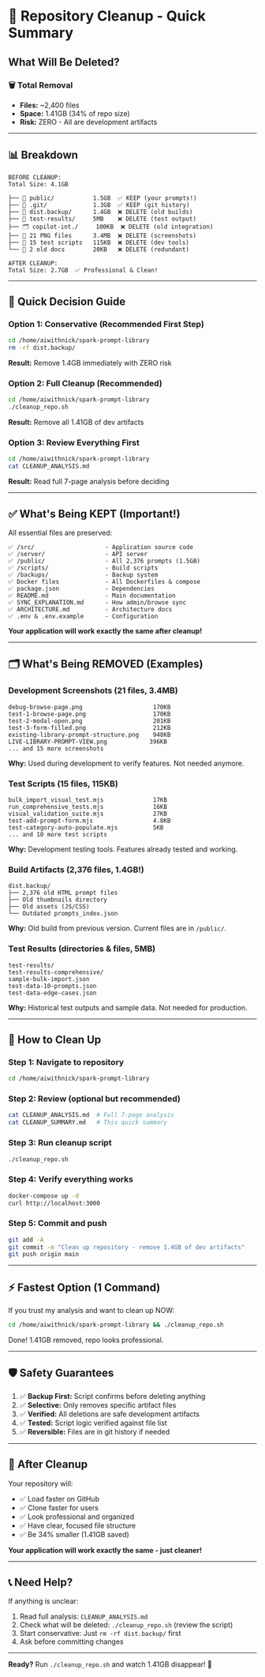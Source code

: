 # 🧹 Repository Cleanup - Quick Summary

## What Will Be Deleted?

### 🗑️ Total Removal
- **Files:** ~2,400 files
- **Space:** 1.41GB (34% of repo size)
- **Risk:** ZERO - All are development artifacts

---

## 📊 Breakdown

```
BEFORE CLEANUP:
Total Size: 4.1GB

├── 📁 public/           1.5GB  ✅ KEEP (your prompts!)
├── 📁 .git/             1.3GB  ✅ KEEP (git history)
├── 📁 dist.backup/      1.4GB  ❌ DELETE (old builds)
├── 📁 test-results/     5MB    ❌ DELETE (test output)
├── 🗂️ copilot-int./     100KB  ❌ DELETE (old integration)
├── 📸 21 PNG files      3.4MB  ❌ DELETE (screenshots)
├── 🧪 15 test scripts   115KB  ❌ DELETE (dev tools)
└── 📄 2 old docs        20KB   ❌ DELETE (redundant)

AFTER CLEANUP:
Total Size: 2.7GB  ✅ Professional & Clean!
```

---

## 🎯 Quick Decision Guide

### Option 1: Conservative (Recommended First Step)
```bash
cd /home/aiwithnick/spark-prompt-library
rm -rf dist.backup/
```
**Result:** Remove 1.4GB immediately with ZERO risk

### Option 2: Full Cleanup (Recommended)
```bash
cd /home/aiwithnick/spark-prompt-library
./cleanup_repo.sh
```
**Result:** Remove all 1.41GB of dev artifacts

### Option 3: Review Everything First
```bash
cd /home/aiwithnick/spark-prompt-library
cat CLEANUP_ANALYSIS.md
```
**Result:** Read full 7-page analysis before deciding

---

## ✅ What's Being KEPT (Important!)

All essential files are preserved:

```
✅ /src/                    - Application source code
✅ /server/                 - API server
✅ /public/                 - All 2,376 prompts (1.5GB)
✅ /scripts/                - Build scripts
✅ /backups/                - Backup system
✅ Docker files             - All Dockerfiles & compose
✅ package.json             - Dependencies
✅ README.md                - Main documentation
✅ SYNC_EXPLANATION.md      - How admin/browse sync
✅ ARCHITECTURE.md          - Architecture docs
✅ .env & .env.example      - Configuration
```

**Your application will work exactly the same after cleanup!**

---

## 🗂️ What's Being REMOVED (Examples)

### Development Screenshots (21 files, 3.4MB)
```
debug-browse-page.png                    170KB
test-1-browse-page.png                   170KB
test-2-modal-open.png                    201KB
test-3-form-filled.png                   212KB
existing-library-prompt-structure.png    948KB
LIVE-LIBRARY-PROMPT-VIEW.png            396KB
... and 15 more screenshots
```
**Why:** Used during development to verify features. Not needed anymore.

### Test Scripts (15 files, 115KB)
```
bulk_import_visual_test.mjs              17KB
run_comprehensive_tests.mjs              16KB
visual_validation_suite.mjs              27KB
test-add-prompt-form.mjs                 4.8KB
test-category-auto-populate.mjs          5KB
... and 10 more test scripts
```
**Why:** Development testing tools. Features already tested and working.

### Build Artifacts (2,376 files, 1.4GB!)
```
dist.backup/
├── 2,376 old HTML prompt files
├── Old thumbnails directory
├── Old assets (JS/CSS)
└── Outdated prompts_index.json
```
**Why:** Old build from previous version. Current files are in `/public/`.

### Test Results (directories & files, 5MB)
```
test-results/
test-results-comprehensive/
sample-bulk-import.json
test-data-10-prompts.json
test-data-edge-cases.json
```
**Why:** Historical test outputs and sample data. Not needed for production.

---

## 🚀 How to Clean Up

### Step 1: Navigate to repository
```bash
cd /home/aiwithnick/spark-prompt-library
```

### Step 2: Review (optional but recommended)
```bash
cat CLEANUP_ANALYSIS.md  # Full 7-page analysis
cat CLEANUP_SUMMARY.md   # This quick summary
```

### Step 3: Run cleanup script
```bash
./cleanup_repo.sh
```

### Step 4: Verify everything works
```bash
docker-compose up -d
curl http://localhost:3000
```

### Step 5: Commit and push
```bash
git add -A
git commit -m "Clean up repository - remove 1.4GB of dev artifacts"
git push origin main
```

---

## ⚡ Fastest Option (1 Command)

If you trust my analysis and want to clean up NOW:

```bash
cd /home/aiwithnick/spark-prompt-library && ./cleanup_repo.sh
```

Done! 1.41GB removed, repo looks professional.

---

## 🛡️ Safety Guarantees

1. ✅ **Backup First:** Script confirms before deleting anything
2. ✅ **Selective:** Only removes specific artifact files
3. ✅ **Verified:** All deletions are safe development artifacts
4. ✅ **Tested:** Script logic verified against file list
5. ✅ **Reversible:** Files are in git history if needed

---

## 📝 After Cleanup

Your repository will:
- ✅ Load faster on GitHub
- ✅ Clone faster for users
- ✅ Look professional and organized
- ✅ Have clear, focused file structure
- ✅ Be 34% smaller (1.41GB saved)

**Your application will work exactly the same - just cleaner!**

---

## 📞 Need Help?

If anything is unclear:

1. Read full analysis: `CLEANUP_ANALYSIS.md`
2. Check what will be deleted: `./cleanup_repo.sh` (review the script)
3. Start conservative: Just `rm -rf dist.backup/` first
4. Ask before committing changes

---

**Ready?** Run `./cleanup_repo.sh` and watch 1.41GB disappear! 🚀
